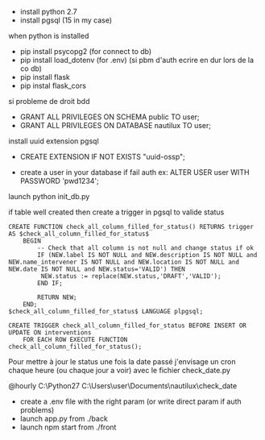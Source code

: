 - install python 2.7 
- install pgsql (15 in my case)

when python is installed
- pip install psycopg2 (for connect to db)
- pip install load_dotenv (for .env) (si pbm d'auth ecrire en dur lors de la co db)
- pip install flask
- pip instal flask_cors

si probleme de droit bdd

- GRANT ALL PRIVILEGES ON SCHEMA public TO user;
- GRANT ALL PRIVILEGES ON DATABASE nautilux TO user;

install uuid extension pgsql
- CREATE EXTENSION IF NOT EXISTS "uuid-ossp";



- create a user in your database if fail auth
ex: ALTER USER user WITH PASSWORD 'pwd1234';


launch python init_db.py 


if table well created then create a trigger in pgsql to valide status
```
CREATE FUNCTION check_all_column_filled_for_status() RETURNS trigger AS $check_all_column_filled_for_status$
    BEGIN
        -- Check that all column is not null and change status if ok
        IF (NEW.label IS NOT NULL and NEW.description IS NOT NULL and NEW.name_intervener IS NOT NULL and NEW.location IS NOT NULL and NEW.date IS NOT NULL and NEW.status='VALID') THEN
		 NEW.status := replace(NEW.status,'DRAFT','VALID');
        END IF; 
        
        RETURN NEW;
    END;
$check_all_column_filled_for_status$ LANGUAGE plpgsql;

CREATE TRIGGER check_all_column_filled_for_status BEFORE INSERT OR UPDATE ON interventions
    FOR EACH ROW EXECUTE FUNCTION check_all_column_filled_for_status();
```
Pour mettre à jour le status une fois la date passé j'envisage un cron chaque heure (ou chaque jour a voir) avec le fichier check_date.py

@hourly C:\Python27 C:\Users\user\Documents\nautilux\check_date

- create a .env file with the right param (or write direct param if auth problems)
- launch app.py from ./back
- launch npm start from ./front 
